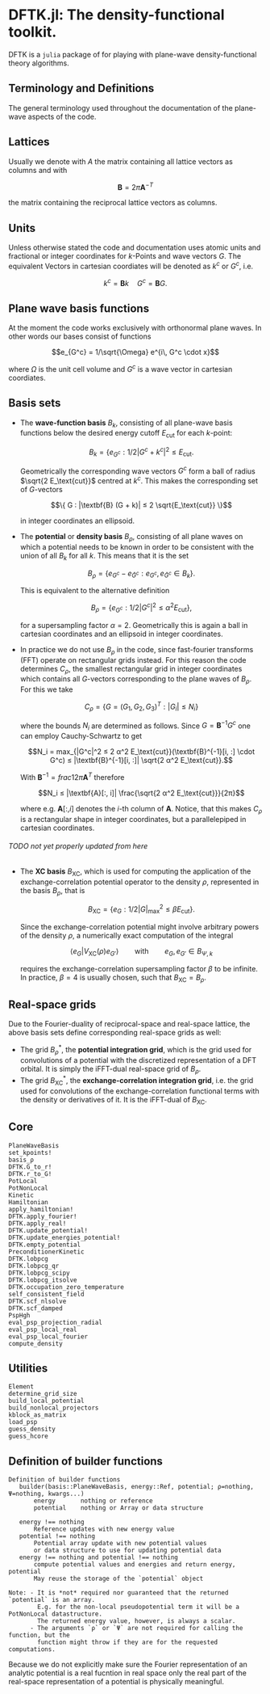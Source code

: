 # DFTK.jl: The density-functional toolkit.

DFTK is a `julia` package of for playing with
plane-wave density-functional theory algorithms.

## Terminology and Definitions
The general terminology used throughout the documentation
of the plane-wave aspects of the code.

## Lattices
Usually we denote with $A$ the matrix containing
all lattice vectors as columns and with
```math
\textbf{B} = 2\pi \textbf{A}^{-T}
```
the matrix containing the reciprocal lattice vectors as columns.

## Units
Unless otherwise stated the code and documentation uses
atomic units and fractional or integer coordinates for $k$-Points
and wave vectors $G$.
The equivalent Vectors in cartesian coordiates will be denoted
as $k^c$ or $G^c$, i.e.
```math
k^c = \textbf{B} k \quad G^c = \textbf{B} G.
```

## Plane wave basis functions
At the moment the code works exclusively with orthonormal plane waves.
In other words our bases consist of functions
```math
e_{G^c} = 1/\sqrt{\Omega} e^{i\, G^c \cdot x}
```
where $\Omega$ is the unit cell volume
and $G^c$ is a wave vector in cartesian coordiates.

## Basis sets

- The **wave-function basis** $B_k$, consisting of all
  plane-wave basis functions below the desired energy cutoff $E_\text{cut}$
  for each $k$-point:
  ```math
  B_k = \{ e_{G^c} : 1/2 |G^c + k^c|^2 ≤ E_\text{cut}.
  ```
  Geometrically the corresponding wave vectors $G^c$
  form a ball of radius $\sqrt{2 E_\text{cut}}$ centred at $k^c$.
  This makes the corresponding set of $G$-vectors
  ```math
  \{ G : |\textbf{B} (G + k)| ≤ 2 \sqrt{E_\text{cut}} \}
  ```
  in integer coordinates an ellipsoid.

- The **potential** or **density basis** $B_\rho$, consisting of
  all plane waves on which a potential needs to be known in order to be
  consistent with the union of all $B_k$ for all $k$. This means that
  it is the set
  ```math
  B_\rho = \{ e_{G^c} - e_{\tilde{G}^c} : e_{G^c}, e_{\tilde{G}^c} \in B_k \}.
  ```
  This is equivalent to the alternative definition
  ```math
  B_\rho = \{ e_{G^c} : 1/2 |G^c|^2 ≤ α^2 E_\text{cut} \},
  ```
  for a supersampling factor $\alpha = 2$.
  Geometrically this is again a ball in cartesian coordinates
  and an ellipsoid in integer coordinates.

- In practice we do not use $B_\rho$ in the code, since fast-fourier transforms
  (FFT) operate on rectangular grids instead.
  For this reason the code determines $C_\rho$,
  the smallest rectangular grid in integer coordinates
  which contains all $G$-vectors corresponding to the plane waves of $B_\rho$.
  For this we take
  ```math
  C_\rho = \{ G = (G_1, G_2, G_3)^T : |G_i| ≤ N_i \}
  ```
  where the bounds $N_i$ are determined as follows.
  Since $G = \textbf{B}^{-1} G^c$ one can employ
  Cauchy-Schwartz to get
  ```math
  N_i = max_{|G^c|^2 ≤ 2 α^2 E_\text{cut}}(\textbf{B}^{-1}[i, :] \cdot G^c)
      ≤ |\textbf{B}^{-1}[i, :]| \sqrt{2 α^2 E_\text{cut}}.
  ```
  With $\textbf{B}^{-1} = frac{1}{2\pi} \textbf{A}^T$ therefore
  ```math
  N_i ≤ |\textbf{A}[:, i]| \frac{\sqrt{2 α^2 E_\text{cut}}}{2π}
  ```
  where e.g. $\textbf{A}[:, i]$ denotes the $i$-th column of $\textbf{A}$.
  Notice, that this makes $C_\rho$ is a rectangular shape in integer
  coordinates, but a parallelepiped in cartesian coordinates.

###### TODO not yet properly updated from here

- The **XC basis** $B_\text{XC}$, which is used for computing the application
  of the exchange-correlation potential operator to the density $\rho$,
  represented in the basis $B_\rho$, that is
  ```math
  B_\text{XC}  = \{e_G : 1/2 |G|_\text{max}^2 ≤ β E_\text{cut} \}.
  ```
  Since the exchange-correlation potential might involve arbitrary powers of the
  density $ρ$, a numerically exact computation of the integral
  ```math
  \langle e_G | V_\text{XC}(ρ) e_{G'} \rangle \qquad \text{with} \qquad e_G, e_{G'} ∈ B_{Ψ,k}
  ```
  requires the exchange-correlation supersampling factor $\beta$ to be infinite.
  In practice, $\beta =4$ is usually chosen, such that $B_\text{XC} = B_\rho$.

## Real-space grids
Due to the Fourier-duality of reciprocal-space and real-space lattice,
the above basis sets define corresponding real-space grids as well:

- The grid $B_\rho^\ast$, the **potential integration grid**,
  which is the grid used for convolutions of a potential with the discretized
  representation of a DFT orbital. It is simply the iFFT-dual real-space grid
  of $B_\rho$.
- The grid $B^\ast_\text{XC}$, the **exchange-correlation integration grid**,
  i.e. the grid used for convolutions of the exchange-correlation functional
  terms with the density or derivatives of it. It is the iFFT-dual of $B_\text{XC}$.

## Core

```@docs
PlaneWaveBasis
set_kpoints!
basis_ρ
DFTK.G_to_r!
DFTK.r_to_G!
PotLocal
PotNonLocal
Kinetic
Hamiltonian
apply_hamiltonian!
DFTK.apply_fourier!
DFTK.apply_real!
DFTK.update_potential!
DFTK.update_energies_potential!
DFTK.empty_potential
PreconditionerKinetic
DFTK.lobpcg
DFTK.lobpcg_qr
DFTK.lobpcg_scipy
DFTK.lobpcg_itsolve
DFTK.occupation_zero_temperature
self_consistent_field
DFTK.scf_nlsolve
DFTK.scf_damped
PspHgh
eval_psp_projection_radial
eval_psp_local_real
eval_psp_local_fourier
compute_density
```

## Utilities
```@docs
Element
determine_grid_size
build_local_potential
build_nonlocal_projectors
kblock_as_matrix
load_psp
guess_density
guess_hcore
```


## Definition of builder functions
```
Definition of builder functions
   builder(basis::PlaneWaveBasis, energy::Ref, potential; ρ=nothing, Ψ=nothing, kwargs...)
       energy       nothing or reference
       potential    nothing or Array or data structure

   energy !== nothing
       Reference updates with new energy value
   potential !== nothing
       Potential array update with new potential values
       or data structure to use for updating potential data
   energy !== nothing and potential !== nothing
       compute potential values and energies and return energy, potential
       May reuse the storage of the `potential` object

Note: - It is *not* required nor guaranteed that the returned `potential` is an array.
        E.g. for the non-local pseudopotential term it will be a PotNonLocal datastructure.
        The returned energy value, however, is always a scalar.
      - The arguments `ρ` or `Ψ` are not required for calling the function, but the
        function might throw if they are for the requested computations.
```

Because we do not explicitly make sure the Fourier representation of an analytic potential
is a real fucntion in real space only the real part of the real-space representation
of a potential is physically meaningful.
